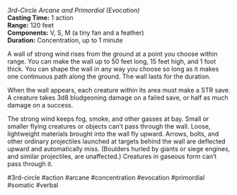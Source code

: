 *3rd-Circle Arcane and Primordial (Evocation)*    
**Casting Time:** 1 action    
**Range:** 120 feet  
**Components:** V, S, M (a tiny fan and a feather)  
**Duration:** Concentration, up to 1 minute

A wall of strong wind rises from the ground at a point you choose within range. You can make the wall up to 50 feet long, 15 feet high, and 1 foot thick. You can shape the wall in any way you choose so long as it makes one continuous path along the ground. The wall lasts for the duration.

When the wall appears, each creature within its area must make a STR save. A creature takes 3d8 bludgeoning damage on a failed save, or half as much damage on a success.

The strong wind keeps fog, smoke, and other gasses at bay. Small or smaller flying creatures or objects can’t pass through the wall. Loose, lightweight materials brought into the wall fly upward. Arrows, bolts, and other ordinary projectiles launched at targets behind the wall are deflected upward and automatically miss. (Boulders hurled by giants or siege engines, and similar projectiles, are unaffected.) Creatures in gaseous form can’t pass through it.

#3rd-circle #action #arcane #concentration #evocation #primordial #somatic #verbal
